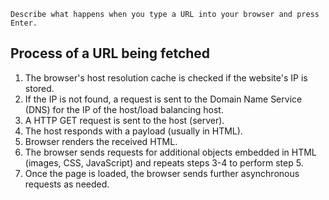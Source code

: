 ```
Describe what happens when you type a URL into your browser and press Enter.
```

## Process of a URL being fetched

1. The browser's host resolution cache is checked if the website's IP is stored.
2. If the IP is not found, a request is sent to the Domain Name Service (DNS) for the IP of the host/load balancing host.
3. A HTTP GET request is sent to the host (server).
4. The host responds with a payload (usually in HTML).
5. Browser renders the received HTML.
6. The browser sends requests for additional objects embedded in HTML (images, CSS, JavaScript) and repeats steps 3-4 to perform step 5.
7. Once the page is loaded, the browser sends further asynchronous requests as needed.
